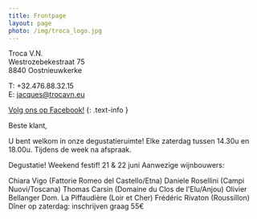 ```yaml
---
title: Frontpage 
layout: page
photo: /img/troca_logo.jpg
---
```

Troca V.N.  
Westrozebekestraat 75  
8840 Oostnieuwkerke

T: +32.476.88.32.15  
E: jacques@trocavn.eu

[Volg ons op Facebook!](http://www.facebook.be/TrocaVinsNaturels)
{: .text-info }

Beste klant,

U bent welkom in onze degustatieruimte!
Elke zaterdag tussen 14.30u en 18.00u.
Tijdens de week na afspraak.  

Degustatie! Weekend festif!
21 & 22 juni 
Aanwezige wijnbouwers:

Chiara Vigo (Fattorie Romeo del Castello/Etna)      Daniele Rosellini (Campi Nuovi/Toscana)       Thomas Carsin (Domaine du Clos de l'Elu/Anjou)       Olivier Bellanger Dom. La Piffaudière (Loir et Cher)        Frédéric Rivaton (Roussillon)  
Dîner op zaterdag: inschrijven graag 55€  

